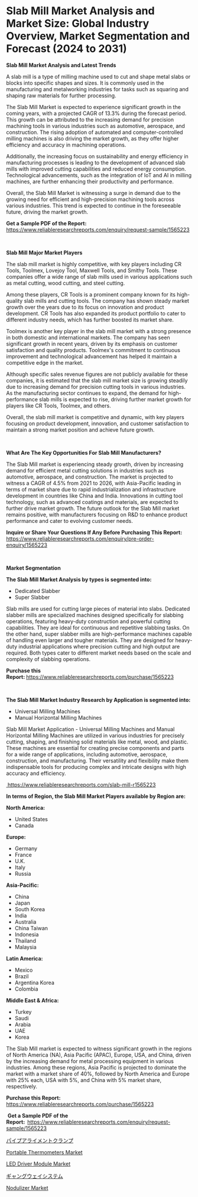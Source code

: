 <p><h1>Slab Mill Market Analysis and Market Size: Global Industry Overview, Market Segmentation and Forecast (2024 to 2031)</h1></p><p><strong>Slab Mill Market Analysis and Latest Trends</strong></p>
<p><p>A slab mill is a type of milling machine used to cut and shape metal slabs or blocks into specific shapes and sizes. It is commonly used in the manufacturing and metalworking industries for tasks such as squaring and shaping raw materials for further processing.</p><p>The Slab Mill Market is expected to experience significant growth in the coming years, with a projected CAGR of 13.3% during the forecast period. This growth can be attributed to the increasing demand for precision machining tools in various industries such as automotive, aerospace, and construction. The rising adoption of automated and computer-controlled milling machines is also driving the market growth, as they offer higher efficiency and accuracy in machining operations.</p><p>Additionally, the increasing focus on sustainability and energy efficiency in manufacturing processes is leading to the development of advanced slab mills with improved cutting capabilities and reduced energy consumption. Technological advancements, such as the integration of IoT and AI in milling machines, are further enhancing their productivity and performance.</p><p>Overall, the Slab Mill Market is witnessing a surge in demand due to the growing need for efficient and high-precision machining tools across various industries. This trend is expected to continue in the foreseeable future, driving the market growth.</p></p>
<p><strong>Get a Sample PDF of the Report:&nbsp;</strong> <a href="https://www.reliableresearchreports.com/enquiry/request-sample/1565223">https://www.reliableresearchreports.com/enquiry/request-sample/1565223</a></p>
<p>&nbsp;</p>
<p><strong>Slab Mill Major Market Players</strong></p>
<p><p>The slab mill market is highly competitive, with key players including CR Tools, Toolmex, Lovejoy Tool, Maxwell Tools, and Smithy Tools. These companies offer a wide range of slab mills used in various applications such as metal cutting, wood cutting, and steel cutting.</p><p>Among these players, CR Tools is a prominent company known for its high-quality slab mills and cutting tools. The company has shown steady market growth over the years due to its focus on innovation and product development. CR Tools has also expanded its product portfolio to cater to different industry needs, which has further boosted its market share.</p><p>Toolmex is another key player in the slab mill market with a strong presence in both domestic and international markets. The company has seen significant growth in recent years, driven by its emphasis on customer satisfaction and quality products. Toolmex's commitment to continuous improvement and technological advancement has helped it maintain a competitive edge in the market.</p><p>Although specific sales revenue figures are not publicly available for these companies, it is estimated that the slab mill market size is growing steadily due to increasing demand for precision cutting tools in various industries. As the manufacturing sector continues to expand, the demand for high-performance slab mills is expected to rise, driving further market growth for players like CR Tools, Toolmex, and others.</p><p>Overall, the slab mill market is competitive and dynamic, with key players focusing on product development, innovation, and customer satisfaction to maintain a strong market position and achieve future growth.</p></p>
<p>&nbsp;</p>
<p><strong>What Are The Key Opportunities For Slab Mill Manufacturers?</strong></p>
<p><p>The Slab Mill market is experiencing steady growth, driven by increasing demand for efficient metal cutting solutions in industries such as automotive, aerospace, and construction. The market is projected to witness a CAGR of 4.5% from 2021 to 2026, with Asia-Pacific leading in terms of market share due to rapid industrialization and infrastructure development in countries like China and India. Innovations in cutting tool technology, such as advanced coatings and materials, are expected to further drive market growth. The future outlook for the Slab Mill market remains positive, with manufacturers focusing on R&D to enhance product performance and cater to evolving customer needs.</p></p>
<p><strong>Inquire or Share Your Questions If Any Before Purchasing This Report:</strong> <a href="https://www.reliableresearchreports.com/enquiry/pre-order-enquiry/1565223">https://www.reliableresearchreports.com/enquiry/pre-order-enquiry/1565223</a></p>
<p>&nbsp;</p>
<p><strong>Market Segmentation</strong></p>
<p><strong>The Slab Mill Market Analysis by types is segmented into:</strong></p>
<p><ul><li>Dedicated Slabber</li><li>Super Slabber</li></ul></p>
<p><p>Slab mills are used for cutting large pieces of material into slabs. Dedicated slabber mills are specialized machines designed specifically for slabbing operations, featuring heavy-duty construction and powerful cutting capabilities. They are ideal for continuous and repetitive slabbing tasks. On the other hand, super slabber mills are high-performance machines capable of handling even larger and tougher materials. They are designed for heavy-duty industrial applications where precision cutting and high output are required. Both types cater to different market needs based on the scale and complexity of slabbing operations.</p></p>
<p><strong>Purchase this Report:&nbsp;</strong><a href="https://www.reliableresearchreports.com/purchase/1565223">https://www.reliableresearchreports.com/purchase/1565223</a></p>
<p>&nbsp;</p>
<p><strong>The Slab Mill Market Industry Research by Application is segmented into:</strong></p>
<p><ul><li>Universal Milling Machines</li><li>Manual Horizontal Milling Machines</li></ul></p>
<p><p>Slab Mill Market Application - Universal Milling Machines and Manual Horizontal Milling Machines are utilized in various industries for precisely cutting, shaping, and finishing solid materials like metal, wood, and plastic. These machines are essential for creating precise components and parts for a wide range of applications, including automotive, aerospace, construction, and manufacturing. Their versatility and flexibility make them indispensable tools for producing complex and intricate designs with high accuracy and efficiency.</p></p>
<p><a href="https://www.reliableresearchreports.com/slab-mill-r1565223">&nbsp;https://www.reliableresearchreports.com/slab-mill-r1565223</a></p>
<p><strong>In terms of Region, the Slab Mill Market Players available by Region are:</strong></p>
<p>
    <p> <strong> North America: </strong>
        <ul>
            <li>United States</li>
            <li>Canada</li>
        </ul>
        </p> 
    <p> <strong> Europe: </strong>
        <ul>
            <li>Germany</li>
            <li>France</li>
            <li>U.K.</li>
            <li>Italy</li>
            <li>Russia</li>
        </ul>
        </p> 
    <p> <strong> Asia-Pacific: </strong>
        <ul>
            <li>China</li>
            <li>Japan</li>
            <li>South Korea</li>
            <li>India</li>
            <li>Australia</li>
            <li>China Taiwan</li>
            <li>Indonesia</li>
            <li>Thailand</li>
            <li>Malaysia</li>
        </ul>
        </p> 
    <p> <strong> Latin America: </strong>
        <ul>
            <li>Mexico</li>
            <li>Brazil</li>
            <li>Argentina Korea</li>
            <li>Colombia</li>
        </ul>
        </p> 
    <p> <strong> Middle East & Africa: </strong>
        <ul>
            <li>Turkey</li>
            <li>Saudi</li>
            <li>Arabia</li>
            <li>UAE</li>
            <li>Korea</li>
        </ul>
    </p>
    </p>
<p><p>The Slab Mill market is expected to witness significant growth in the regions of North America (NA), Asia Pacific (APAC), Europe, USA, and China, driven by the increasing demand for metal processing equipment in various industries. Among these regions, Asia Pacific is projected to dominate the market with a market share of 40%, followed by North America and Europe with 25% each, USA with 5%, and China with 5% market share, respectively.</p></p>
<p><strong>Purchase this Report: </strong><a href="https://www.reliableresearchreports.com/purchase/1565223">https://www.reliableresearchreports.com/purchase/1565223</a></p>
<p>&nbsp;<strong>Get a Sample PDF of the Report:&nbsp;&nbsp;</strong><a href="https://www.reliableresearchreports.com/enquiry/request-sample/1565223">https://www.reliableresearchreports.com/enquiry/request-sample/1565223</a></p>
<p><strong></strong></p>
<p><p><a href="https://medium.com/@austinallan03/%E3%83%91%E3%82%A4%E3%83%97%E3%82%A2%E3%83%A9%E3%82%A4%E3%83%A1%E3%83%B3%E3%83%88%E3%82%AF%E3%83%A9%E3%83%B3%E3%83%97%E5%B8%82%E5%A0%B4-2031%E5%B9%B4%E3%81%BE%E3%81%A7%E3%81%AE%E3%83%88%E3%83%AC%E3%83%B3%E3%83%89-%E4%BA%88%E6%B8%AC-%E7%AB%B6%E4%BA%89%E5%88%86%E6%9E%90-8b3361dc773f">パイプアライメントクランプ</a></p><p><a href="https://medium.com/@rogerkng88/decoding-portable-thermometers-market-metrics-market-share-trends-and-growth-patterns-e9cc91478896">Portable Thermometers Market</a></p><p><a href="https://www.linkedin.com/pulse/led-driver-module-market-report-reveals-latest-trends-wnwlc?trackingId=FxxTqyi37qwILsDA6P15Fw%3D%3D">LED Driver Module Market</a></p><p><a href="https://medium.com/@linabernier2023/%E3%82%AE%E3%83%A3%E3%83%B3%E3%82%B0%E3%82%A6%E3%82%A7%E3%82%A4%E3%82%B7%E3%82%B9%E3%83%86%E3%83%A0%E5%B8%82%E5%A0%B4%E3%81%AE%E3%83%A1%E3%83%88%E3%83%AA%E3%82%AF%E3%82%B9%E3%82%92%E8%A7%A3%E8%AA%AD%E3%81%99%E3%82%8B-%E5%B8%82%E5%A0%B4%E3%82%B7%E3%82%A7%E3%82%A2-%E3%83%88%E3%83%AC%E3%83%B3%E3%83%89-%E6%88%90%E9%95%B7%E3%83%91%E3%82%BF%E3%83%BC%E3%83%B3-a75374fb5c53">ギャングウェイシステム</a></p><p><a href="https://issuu.com/reportprime-2/docs/nodulizer-market-size-2030.pptx">Nodulizer Market</a></p></p>